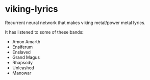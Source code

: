 # viking-lyrics

Recurrent neural network that makes viking metal/power metal lyrics.

It has listened to some of these bands:

- Amon Amarth
- Ensiferum
- Enslaved
- Grand Magus
- Rhapsody
- Unleashed
- Manowar
